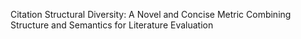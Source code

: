 Citation Structural Diversity: A Novel and Concise Metric Combining Structure and Semantics for Literature Evaluation
